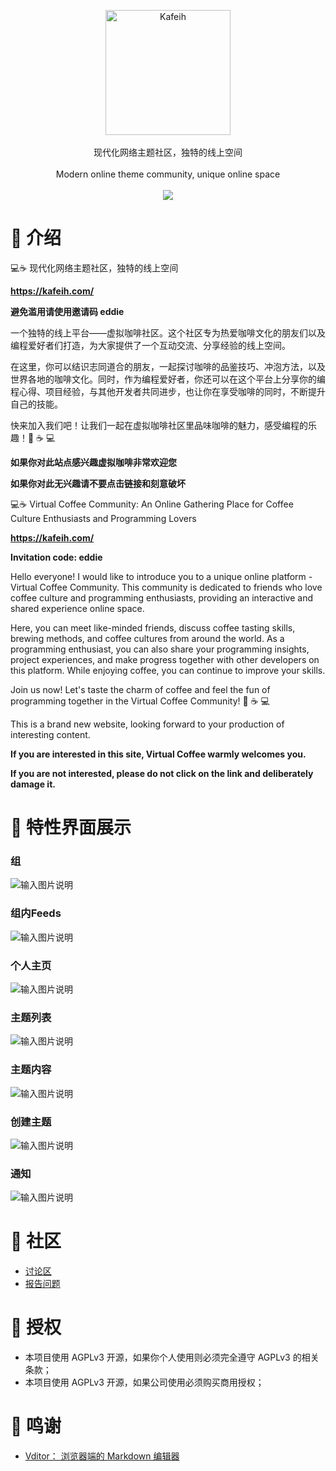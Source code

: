 <p align = "center">
<img alt="Kafeih" src="https://kafeih.com/static/img/logo.e8af0cb4.png" style="width:200px;height:200px;">
<br><br>
现代化网络主题社区，独特的线上空间
<br><br>
Modern online theme community, unique online space
<br><br>
<a title="AGPLv3" target="_blank" href="https://www.gnu.org/licenses/agpl-3.0.txt"><img src="http://img.shields.io/badge/license-AGPLv3-orange.svg?style=flat-square"></a>


# 🍳 介绍
💻☕️ 现代化网络主题社区，独特的线上空间

**https://kafeih.com/**

**避免滥用请使用邀请码 eddie**

一个独特的线上平台——虚拟咖啡社区。这个社区专为热爱咖啡文化的朋友们以及编程爱好者们打造，为大家提供了一个互动交流、分享经验的线上空间。

在这里，你可以结识志同道合的朋友，一起探讨咖啡的品鉴技巧、冲泡方法，以及世界各地的咖啡文化。同时，作为编程爱好者，你还可以在这个平台上分享你的编程心得、项目经验，与其他开发者共同进步，也让你在享受咖啡的同时，不断提升自己的技能。

快来加入我们吧！让我们一起在虚拟咖啡社区里品味咖啡的魅力，感受编程的乐趣！🌈 ☕️ 💻

**如果你对此站点感兴趣虚拟咖啡非常欢迎您**

**如果你对此无兴趣请不要点击链接和刻意破坏**

💻☕️ Virtual Coffee Community: An Online Gathering Place for Coffee Culture Enthusiasts and Programming Lovers

**https://kafeih.com/**

**Invitation code: eddie**

Hello everyone! I would like to introduce you to a unique online platform - Virtual Coffee Community. This community is dedicated to friends who love coffee culture and programming enthusiasts, providing an interactive and shared experience online space.

Here, you can meet like-minded friends, discuss coffee tasting skills, brewing methods, and coffee cultures from around the world. As a programming enthusiast, you can also share your programming insights, project experiences, and make progress together with other developers on this platform. While enjoying coffee, you can continue to improve your skills.

Join us now! Let's taste the charm of coffee and feel the fun of programming together in the Virtual Coffee Community! 🌈 ☕️ 💻

This is a brand new website, looking forward to your production of interesting content.

**If you are interested in this site, Virtual Coffee warmly welcomes you.**

**If you are not interested, please do not click on the link and deliberately damage it.**


# 🍧 特性界面展示
### 组
![输入图片说明](images/imagesgroup.png)

### 组内Feeds
![输入图片说明](images/imagesgroup_feeds.png)

### 个人主页
![输入图片说明](images/imageshomepage.png)

### 主题列表
![输入图片说明](images/imagestopics.png)

### 主题内容
![输入图片说明](images/imagestopic_content.png)

### 创建主题
![输入图片说明](images/imagescreate_topic.png)

### 通知
![输入图片说明](images/imagesnotifications.png)

# 🏡 社区
- [讨论区](https://kafeih.com/team-details/1785499718915141632)
- [报告问题](https://kafeih.com/team-details/1785500190661095424)

# 📜 授权
- 本项目使用 AGPLv3 开源，如果你个人使用则必须完全遵守 AGPLv3 的相关条款；
- 本项目使用 AGPLv3 开源，如果公司使用必须购买商用授权；


# 🎉 鸣谢
- [Vditor： 浏览器端的 Markdown 编辑器](https://github.com/Vanessa219/vditor)




